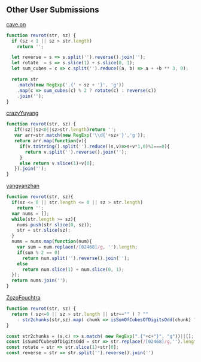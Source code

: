 ## Other User Submissions
[cave.on](https://www.codewars.com/users/cave.on)
```js
function revrot(str, sz) {
  if (sz < 1 || sz > str.length)
    return '';

  let reverse = s => s.split('').reverse().join('');
  let rotate  = s => s.slice(1) + s.slice(0, 1);
  let sum_cubes = c => c.split('').reduce((a, b) => a + +b ** 3, 0);

  return str
    .match(new RegExp('.{' + sz + '}', 'g'))
    .map(c => sum_cubes(c) % 2 ? rotate(c) : reverse(c))
    .join('');
}
```
[crazyYuyang](https://www.codewars.com/users/crazyYuyang)
```js
function revrot(str, sz) {
   if(!sz||sz<0||sz>str.length)return '';
   var arr=str.match(new RegExp('\\d{'+sz+'}','g'));
   return arr.map(function(v){
     if(v.toString().split('').reduce((s,v)=>s+v*1,0)%2===0){
       return v.split('').reverse().join('');
     }
     else return v.slice(1)+v[0];
   }).join('');
}
```
[yangyanzhan](https://www.codewars.com/users/yangyanzhan)
```js
function revrot(str, sz){
  if(sz <= 0 || str.length <= 0 || sz > str.length)
    return '';
  var nums = [];
  while(str.length >= sz){
    nums.push(str.slice(0, sz));
    str = str.slice(sz);
  }
  nums = nums.map(function(num){
    var sum = num.replace(/[02468]/g, '').length;
    if(sum % 2 == 0)
      return num.split('').reverse().join('');
    else
      return num.slice(1) + num.slice(0, 1);
  });
  return nums.join('');
}
```
[ZozoFouchtra](https://www.codewars.com/users/ZozoFouchtra)
```js
function revrot(str, sz) {
  return ( sz<=0 || sz > str.length || str=="" ) ? ""
    : str2chunks(str,sz).map( chunk => isSumOfCubesOfDigitsOdd(chunk) ? rotate(chunk) : reverse(chunk) ).join("")
}

const str2chunks = (s,c) => s.match( new RegExp(".{"+c+"}", "g"))||[];
const isSumOfCubesOfDigitsOdd = str => str.replace(/[02468]/g,'').length%2;
const rotate = str => str.slice(1)+str[0];
const reverse = str => str.split('').reverse().join('')
```
